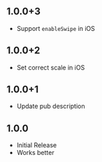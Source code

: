 ## 1.0.0+3

* Support `enableSwipe` in iOS

## 1.0.0+2

* Set correct scale in iOS

## 1.0.0+1

* Update pub description

## 1.0.0

* Initial Release
* Works better